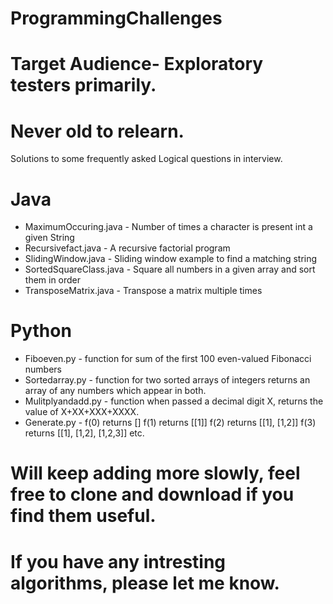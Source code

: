 # ProgrammingChallenges
# Target Audience- Exploratory testers primarily.
# Never old to relearn.

Solutions to some frequently asked Logical questions in interview.


# Java
* MaximumOccuring.java   - Number of times a character is present int a given String
* Recursivefact.java     - A recursive factorial program
* SlidingWindow.java     - Sliding window example to find a matching string
* SortedSquareClass.java - Square all numbers in a given array and sort them in order   
* TransposeMatrix.java   - Transpose a matrix multiple times

# Python
* Fiboeven.py            - function for sum of the first 100 even-valued Fibonacci numbers
* Sortedarray.py         - function for two sorted arrays of integers returns an array of any numbers which appear in both.
* Mulitplyandadd.py      - function when passed a decimal digit X, returns the value of X+XX+XXX+XXXX.
* Generate.py            - f(0) returns []
                            f(1) returns [[1]]
                            f(2) returns [[1], [1,2]]
                            f(3) returns [[1], [1,2], [1,2,3]]
                            etc.
  
# Will keep adding more slowly, feel free to clone and download if you find them useful.
# If you have any intresting algorithms, please let me know. 
